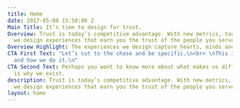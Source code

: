 ```yaml
---
title: Home
date: 2017-05-08 15:50:00 Z
Main Title: It’s time to design for trust.
Overview: Trust is today’s competitive advantage. With new metrics, tools and approaches
  we design experiences that earn you the trust of the people you serves as customers.
Overview Highlight: The experiences we design capture hearts, minds and wallets.
CTA First Text: "Let’s cut to the chase and be specific.\n<br> \nThis is what we do
  and how we do it.\n"
CTA Second Text: Perhaps you want to know more about what makes us different. This
  is why we exist.
description: Trust is today’s competitive advantage. With new metrics, tools and approaches
  we design experiences that earn you the trust of the people you serves as customers.
layout: home
---
```


